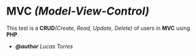 # **MVC** _(Model-View-Control)_

This test is a **CRUD**_(Create, Read, Update, Delete)_ of users in **MVC** using **PHP**.

- _**@author** Lucas Torres_